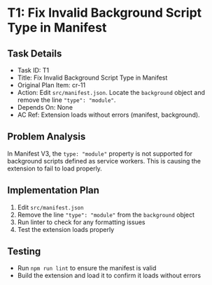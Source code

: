 # T1: Fix Invalid Background Script Type in Manifest

## Task Details
- Task ID: T1
- Title: Fix Invalid Background Script Type in Manifest
- Original Plan Item: cr-11
- Action: Edit `src/manifest.json`. Locate the `background` object and remove the line `"type": "module"`.
- Depends On: None
- AC Ref: Extension loads without errors (manifest, background).

## Problem Analysis
In Manifest V3, the `type: "module"` property is not supported for background scripts defined as service workers. This is causing the extension to fail to load properly.

## Implementation Plan
1. Edit `src/manifest.json`
2. Remove the line `"type": "module"` from the `background` object
3. Run linter to check for any formatting issues
4. Test the extension loads properly

## Testing
- Run `npm run lint` to ensure the manifest is valid
- Build the extension and load it to confirm it loads without errors